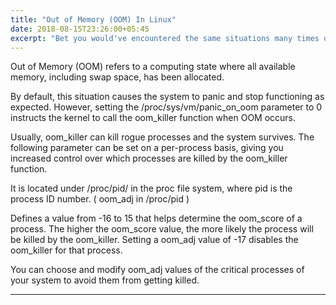 ```yaml
---
title: "Out of Memory (OOM) In Linux"
date: 2018-08-15T23:26:00+05:45
excerpt: "Bet you would've encountered the same situations many times on a linux system"
---
```


Out of Memory (OOM) refers to a computing state where all available memory, including swap space, has been allocated.

By default, this situation causes the system to panic and stop functioning as expected. However, setting the /proc/sys/vm/panic_on_oom parameter to 0 instructs the kernel to call the oom_killer function when OOM occurs.

Usually, oom_killer can kill rogue processes and the system survives. The following parameter can be set on a per-process basis, giving you increased control over which processes are killed by the oom_killer function.

It is located under /proc/pid/ in the proc file system, where pid is the process ID number. ( oom_adj in /proc/pid )

Defines a value from -16 to 15 that helps determine the oom_score of a process. The higher the oom_score value, the more likely the process will be killed by the oom_killer. Setting a oom_adj value of -17 disables the oom_killer for that process.

You can choose and modify oom_adj values of the critical processes of your system to avoid them from getting killed.


---
